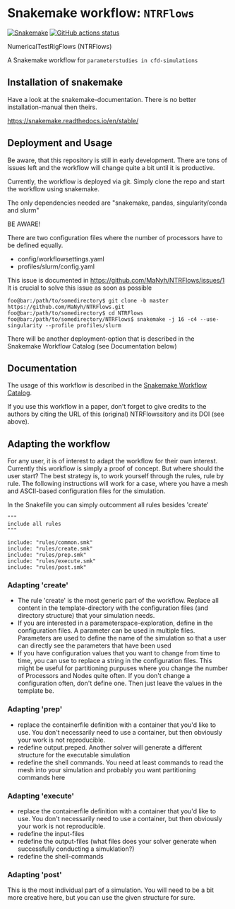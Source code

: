 # Snakemake workflow: `NTRFlows`

[![Snakemake](https://img.shields.io/badge/snakemake-≥6.3.0-brightgreen.svg)](https://snakemake.github.io)
[![GitHub actions status](https://github.com/MaNyh/NTRFlows/workflows/Tests/badge.svg?branch=main)](https://github.com/MaNyh/NTRFlows/actions?query=branch%3Amain+workflow%3ATests)

NumericalTestRigFlows (NTRFlows)

A Snakemake workflow for `parameterstudies in cfd-simulations`

## Installation of snakemake

Have a look at the snakemake-documentation. There is no better installation-manual then theirs.

https://snakemake.readthedocs.io/en/stable/

## Deployment and Usage

Be aware, that this repository is still in early development. There are tons of issues left and the workflow will change quite a bit until it is productive.

Currently, the workflow is deployed via git. Simply clone the repo and start the workflow using snakemake.

The only dependencies needed are "snakemake, pandas, singularity/conda and slurm"

BE AWARE!

There are two configuration files where the number of processors have to be defined equally. 

- config/workflowsettings.yaml
- profiles/slurm/config.yaml

This issue is documented in https://github.com/MaNyh/NTRFlows/issues/1 
It is crucial to solve this issue as soon as possible

```console
foo@bar:/path/to/somedirectory$ git clone -b master https://github.com/MaNyh/NTRFlows.git 
foo@bar:/path/to/somedirectory$ cd NTRFlows
foo@bar:/path/to/somedirectory/NTRFlows$ snakemake -j 16 -c4 --use-singularity --profile profiles/slurm
```

There will be another deployment-option that is described in the Snakemake Workflow Catalog (see Documentation below)


## Documentation

The usage of this workflow is described in the [Snakemake Workflow Catalog](https://snakemake.github.io/snakemake-workflow-catalog/?usage=MaNyh%2FNTRFlows).

If you use this workflow in a paper, don't forget to give credits to the authors by citing the URL of this (original) NTRFlowssitory and its DOI (see above).


## Adapting the workflow

For any user, it is of interest to adapt the workflow for their own interest. Currently this workflow is simply a proof of concept. But where should the user start? The best strategy is, to work yourself through the rules, rule by rule. The following instructions will work for a case, where you have a mesh and ASCII-based configuration files for the simulation.

In the Snakefile you can simply outcomment all rules besides 'create'
```
"""
include all rules
"""

include: "rules/common.smk"
include: "rules/create.smk"
include: "rules/prep.smk"
include: "rules/execute.smk"
include: "rules/post.smk"
```

### Adapting 'create'

- The rule 'create' is the most generic part of the workflow. Replace all content in the template-directory with the configuration files (and directory structure) that your simulation needs.
- If you are interested in a parameterspace-exploration, define <PARAM parametername PARAM> in the configuration files. A parameter can be used in multiple files. Parameters are used to define the name of the simulation so that a user can directly see the parameters that have been used
- If you have configuration values that you want to change from time to time, you can use <CONFIG configurationname CONFIG> to replace a string in the configuration files. This might be useful for partitioning purpuses where you change the number of Processors and Nodes quite often. If you don't change a configuration often, don't define one. Then just leave the values in the template be.

### Adapting 'prep'

- replace the containerfile definition with a container that you'd like to use. You don't necessarily need to use a container, but then obviously your work is not reproducible.
- redefine output.preped. Another solver will generate a different structure for the executable simulation
- redefine the shell commands. You need at least commands to read the mesh into your simulation and probably you want partitioning commands here

### Adapting 'execute'

- replace the containerfile definition with a container that you'd like to use. You don't necessarily need to use a container, but then obviously your work is not reproducible.
- redefine the input-files
- redefine the output-files (what files does your solver generate when successfully conducting a simuklation?)
- redefine the shell-commands

### Adapting 'post'

This is the most individual part of a simulation. You will need to be a bit more creative here, but you can use the given structure for sure.
